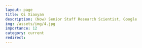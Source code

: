 ```yaml
---
layout: page
title: Qi Xiaoyan
description: (Now) Senior Staff Research Scientist, Google
img: /assets/img/4.jpg
importance: 12
category: current
redirect: 
---
```

